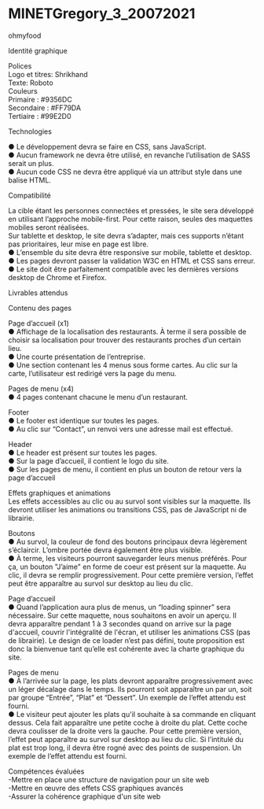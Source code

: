 # MINETGregory_3_20072021

ohmyfood

Identité graphique<br>

Polices<br>
Logo et titres: Shrikhand<br>
Texte: Roboto<br>
Couleurs<br>
Primaire : #9356DC<br>
Secondaire : #FF79DA<br>
Tertiaire : #99E2D0<br>

Technologies

● Le développement devra se faire en CSS, sans JavaScript.<br>
● Aucun framework ne devra être utilisé, en revanche l’utilisation de SASS serait un plus.<br>
● Aucun code CSS ne devra être appliqué via un attribut style dans une balise HTML.<br>

Compatibilité

La cible étant les personnes connectées et pressées, le site sera développé en utilisant l’approche mobile-first. Pour cette raison, seules des maquettes mobiles seront réalisées.<br>
Sur tablette et desktop, le site devra s’adapter, mais ces supports n’étant pas prioritaires, leur mise en page est libre.<br>
● L’ensemble du site devra être responsive sur mobile, tablette et desktop.<br>
● Les pages devront passer la validation W3C en HTML et CSS sans erreur.<br>
● Le site doit être parfaitement compatible avec les dernières versions desktop de Chrome et Firefox.<br>

Livrables attendus<br>

Contenu des pages<br>

Page d’accueil (x1)<br>
● Affichage de la localisation des restaurants. À terme il sera possible de choisir sa localisation pour trouver des restaurants proches d’un certain lieu.<br>
● Une courte présentation de l’entreprise.<br>
● Une section contenant les 4 menus sous forme cartes. Au clic sur la carte, l’utilisateur est redirigé vers la page du menu.<br>

Pages de menu (x4)<br>
● 4 pages contenant chacune le menu d’un restaurant.<br>

Footer<br>
● Le footer est identique sur toutes les pages.<br>
● Au clic sur “Contact”, un renvoi vers une adresse mail est effectué.<br>

Header<br>
● Le header est présent sur toutes les pages.<br>
● Sur la page d’accueil, il contient le logo du site.<br>
● Sur les pages de menu, il contient en plus un bouton de retour vers la page d’accueil<br>

Effets graphiques et animations<br>
Les effets accessibles au clic ou au survol sont visibles sur la maquette. Ils devront utiliser les animations ou transitions CSS, pas de JavaScript ni de librairie.<br>

Boutons<br>
● Au survol, la couleur de fond des boutons principaux devra légèrement s’éclaircir. L’ombre portée devra également être plus visible.<br>
● À terme, les visiteurs pourront sauvegarder leurs menus préférés. Pour ça, un bouton "J’aime" en forme de coeur est présent sur la maquette. Au clic, il devra se remplir progressivement. Pour cette première version, l’effet peut être apparaître au survol sur desktop au lieu du clic.<br>

Page d’accueil<br>
● Quand l’application aura plus de menus, un “loading spinner” sera nécessaire. Sur cette maquette, nous souhaitons en avoir un aperçu. Il devra apparaître pendant 1 à 3 secondes quand on arrive sur la page d'accueil, couvrir l'intégralité de l'écran, et utiliser les animations CSS (pas de librairie). Le design de ce loader n’est pas défini, toute proposition est donc la bienvenue tant qu’elle est cohérente avec la charte graphique du site.<br>

Pages de menu<br>
● À l’arrivée sur la page, les plats devront apparaître progressivement avec un léger décalage dans le temps. Ils pourront soit apparaître un par un, soit par groupe
“Entrée”, “Plat” et “Dessert”. Un exemple de l’effet attendu est fourni.<br>
● Le visiteur peut ajouter les plats qu'il souhaite à sa commande en cliquant dessus. Cela fait apparaître une petite coche à droite du plat. Cette coche devra coulisser de la droite vers la gauche. Pour cette première version, l’effet peut apparaître au survol sur desktop au lieu du clic. Si l’intitulé du plat est trop long, il devra être rogné avec des points de suspension. Un exemple de l’effet attendu est fourni.<br>

Compétences évaluées<br>
-Mettre en place une structure de navigation pour un site web<br>
-Mettre en œuvre des effets CSS graphiques avancés<br>
-Assurer la cohérence graphique d'un site web<br>
